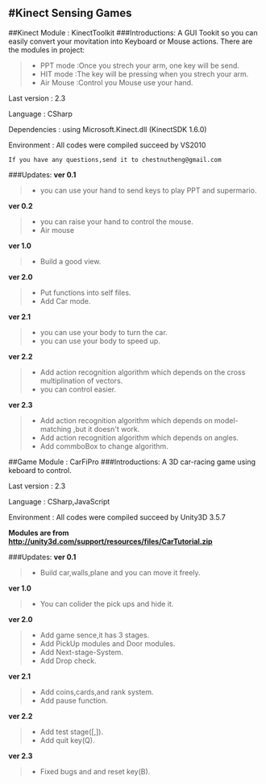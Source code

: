 #Kinect Sensing Games
------
##Kinect Module : KinectToolkit
###Introductions:
A GUI Tookit so you can easily convert your movitation into Keyboard or Mouse actions.
There are the modules in project:
>* PPT mode :Once you strech your arm, one key will be send.
>* HIT mode :The key will be pressing when you strech your arm.
>* Air Mouse :Control you Mouse use your hand.

Last version : 2.3

Language : CSharp

Dependencies : using  Microsoft.Kinect.dll (KinectSDK 1.6.0)

Environment : All codes were compiled succeed by VS2010

    If you have any questions,send it to chestnutheng@gmail.com
###Updates:
**ver 0.1**
>* you can use your hand to send keys to play PPT and supermario.

**ver 0.2**
>* you can raise your hand to control the mouse.
>* Air mouse

**ver 1.0**
>* Build a good view.

**ver 2.0**
>* Put functions into self files.
>* Add Car mode.

**ver 2.1**
>* you can use your body to turn the car.
>* you can use your body to speed up.

**ver 2.2**
>* Add action recognition algorithm which depends on the cross multiplination of vectors.
>* you can control easier.

**ver 2.3**
>* Add action recognition algorithm which depends on model-matching ,but it doesn't work.
>* Add action recognition algorithm which depends on angles.
>* Add commboBox to change algorithm.

##Game Module : CarFiPro
###Introductions:
A 3D car-racing game using keboard to control.

Last version : 2.3

Language : CSharp,JavaScript

Environment : All codes were compiled succeed by Unity3D 3.5.7

**Modules are from http://unity3d.com/support/resources/files/CarTutorial.zip**

###Updates:
**ver 0.1**
>* Build car,walls,plane and you can move it freely.

**ver 1.0**
>* You can colider the pick ups and hide it.

**ver 2.0**
>* Add game sence,it has 3 stages.
>* Add PickUp modules and Door modules.
>* Add Next-stage-System.
>* Add Drop check.

**ver 2.1**
>* Add coins,cards,and rank system.
>* Add pause function.

**ver 2.2**
>* Add test stage([,]).
>* Add quit key(Q).

**ver 2.3**
>* Fixed bugs and and reset key(B).